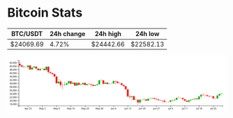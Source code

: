 # Bitcoin Stats

BTC/USDT|24h change|24h high|24h low|
|---|---|---|---|
|$24069.69|4.72%|$24442.66|$22582.13|

<img src="./chart.svg">

